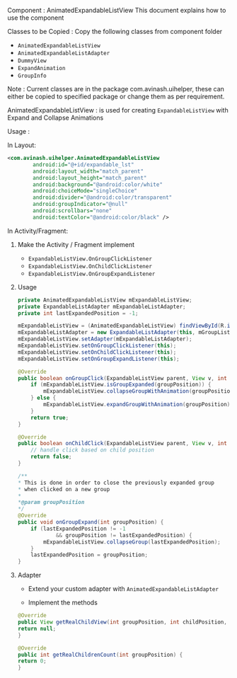 Component : AnimatedExpandableListView
This document explains how to use the component

Classes to be Copied :
Copy the following classes from component folder

* `AnimatedExpandableListView`
* `AnimatedExpandableListAdapter`
* `DummyView`
* `ExpandAnimation`
* `GroupInfo`

 Note : Current classes are in the package com.avinash.uihelper, these can either be copied to specified package or
 change them as per requirement.

AnimatedExpandableListView : is used for creating `ExpandableListView` with Expand and Collapse Animations

Usage :

In Layout:
```xml
<com.avinash.uihelper.AnimatedExpandableListView
        android:id="@+id/expandable_lst"
        android:layout_width="match_parent"
        android:layout_height="match_parent"
        android:background="@android:color/white"
        android:choiceMode="singleChoice"
        android:divider="@android:color/transparent"
        android:groupIndicator="@null"
        android:scrollbars="none"
        android:textColor="@android:color/black" />
```

In Activity/Fragment:

1) Make the Activity / Fragment implement 
	
	* `ExpandableListView.OnGroupClickListener`
	* `ExpandableListView.OnChildClickListener`
	* `ExpandableListView.OnGroupExpandListener`

2) Usage	

	```java
	private AnimatedExpandableListView mExpandableListView;
	private ExpandableListAdapter mExpandableListAdapter;
	private int lastExpandedPosition = -1;
	```
	
	```java
	mExpandableListView = (AnimatedExpandableListView) findViewById(R.id.expandable_lst);
	mExpandableListAdapter = new ExpandableListAdapter(this, mGroupList, mChildList);
	mExpandableListView.setAdapter(mExpandableListAdapter);
	mExpandableListView.setOnGroupClickListener(this);
	mExpandableListView.setOnChildClickListener(this);
	mExpandableListView.setOnGroupExpandListener(this);	
	```

	```java
	@Override
	public boolean onGroupClick(ExpandableListView parent, View v, int groupPosition, long id) {
        if (mExpandableListView.isGroupExpanded(groupPosition)) {
            mExpandableListView.collapseGroupWithAnimation(groupPosition);
        } else {
            mExpandableListView.expandGroupWithAnimation(groupPosition);
        }
        return true;
	}
	
	@Override
	public boolean onChildClick(ExpandableListView parent, View v, int groupPosition, int childPosition, long id) {
        // handle click based on child position
        return false;
	}
	
	/**
	* This is done in order to close the previously expanded group
	* when clicked on a new group
	*
	*@param groupPosition
	*/
	@Override
	public void onGroupExpand(int groupPosition) {
        if (lastExpandedPosition != -1
                && groupPosition != lastExpandedPosition) {
            mExpandableListView.collapseGroup(lastExpandedPosition);
        }
        lastExpandedPosition = groupPosition;
	}
	```

3) Adapter

	* Extend your custom adapter with `AnimatedExpandableListAdapter`
	
	* Implement the methods
		
	```java
	@Override
	public View getRealChildView(int groupPosition, int childPosition, boolean isLastChild, View convertView, ViewGroup parent) {
	return null;
	}

	@Override
	public int getRealChildrenCount(int groupPosition) {
	return 0;
	}
	```








